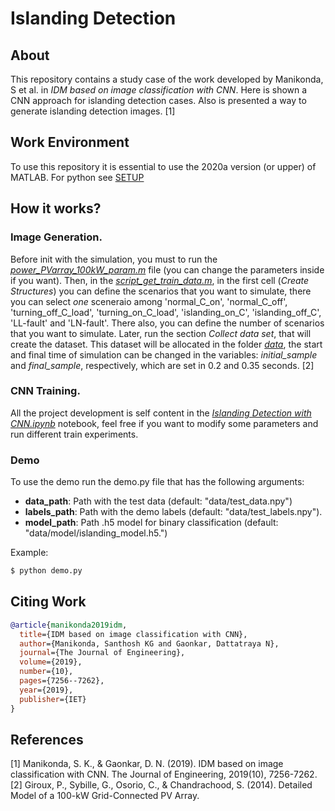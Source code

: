 # Islanding Detection

## About

This repository contains a study case of the work developed by Manikonda, S et al. in *IDM based on image classification with CNN*. Here is shown a CNN approach for islanding detection cases. Also is presented a way to generate islanding detection images. [1]

## Work Environment

To use this repository it is essential to use the 2020a version (or upper) of MATLAB.
For python see [SETUP](SETUP.md)

## How it works?

### Image Generation.

Before init with the simulation, you must to run the [*power_PVarray_100kW_param.m*](power_PVarray_100kW_param.m) file (you can change the parameters inside if you want). Then, in the [*script_get_train_data.m*](script_get_train_data.m), in the first cell (*Create Structures*) you can define the scenarios that you want to simulate, there you can select *one* sceneraio among 'normal_C_on', 'normal_C_off', 'turning_off_C_load', 'turning_on_C_load', 'islanding_on_C', 'islanding_off_C', 'LL-fault' and 'LN-fault'. There also, you can define the number of scenarios that you want to simulate. Later, run the section *Collect data set*, that will create the dataset. This dataset will be allocated in the folder [*data*](data), the start and final time of simulation can be changed in the variables: *initial_sample* and *final_sample*, respectively, which are set in 0.2 and 0.35 seconds. [2]

### CNN Training.

All the project development is self content in the [*Islanding Detection with CNN.ipynb*](data/Islanding_Detection_with_CNN.ipynb) notebook, feel free if you want to modify some parameters and run different train experiments.

### Demo

To use the demo run the demo.py file that has the following arguments:

- **data_path**: Path with the test data (default: "data/test_data.npy")
- **labels_path**: Path with the demo labels (default: "data/test_labels.npy").
- **model_path**: Path .h5 model for binary classification (default: "data/model/islanding_model.h5.")

Example:

```sh
$ python demo.py
```

## Citing Work

```BibTeX
@article{manikonda2019idm,
  title={IDM based on image classification with CNN},
  author={Manikonda, Santhosh KG and Gaonkar, Dattatraya N},
  journal={The Journal of Engineering},
  volume={2019},
  number={10},
  pages={7256--7262},
  year={2019},
  publisher={IET}
}
```

## References

[1] Manikonda, S. K., & Gaonkar, D. N. (2019). IDM based on image classification with CNN. The Journal of Engineering, 2019(10), 7256-7262. \
[2] Giroux, P., Sybille, G., Osorio, C., & Chandrachood, S. (2014). Detailed Model of a 100-kW Grid-Connected PV Array.
